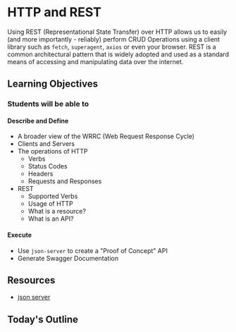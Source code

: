 # HTTP and REST

Using REST (Representational State Transfer) over HTTP allows us to easily (and more importantly - reliably) perform CRUD Operations using a client library such as `fetch`, `superagent`, `axios` or even your browser. REST is a common architectural pattern that is widely adopted and used as a standard means of accessing and manipulating data over the internet.

## Learning Objectives

### Students will be able to

#### Describe and Define

- A broader view of the WRRC (Web Request Response Cycle)
- Clients and Servers
- The operations of HTTP
  - Verbs
  - Status Codes
  - Headers
  - Requests and Responses
- REST
  - Supported Verbs
  - Usage of HTTP
  - What is a resource?
  - What is an API?

#### Execute

- Use `json-server` to create a "Proof of Concept" API
- Generate Swagger Documentation

## Resources

- [json server](https://github.com/typicode/json-server)

## Today's Outline

<!-- To Be Completed By Instructor -->
